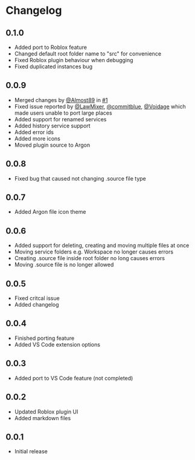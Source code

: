 # Changelog

## 0.1.0
* Added port to Roblox feature
* Changed default root folder name to "src" for convenience
* Fixed Roblox plugin behaviour when debugging
* Fixed duplicated instances bug

## 0.0.9
* Merged changes by [@Almost89](https://github.com/Almost89) in [#1](https://github.com/DervexHero/Argon/pull/1)
* Fixed issue reported by [@LawMixer](https://devforum.roblox.com/u/bulldo344), [@commitblue](https://devforum.roblox.com/u/commitblue), [@Voidage](https://devforum.roblox.com/u/voidage) which made users unable to port large places
* Added support for renamed services
* Added history service support
* Added error ids
* Added more icons
* Moved plugin source to Argon

## 0.0.8
* Fixed bug that caused not changing .source file type
## 0.0.7
* Added Argon file icon theme

## 0.0.6
* Added support for deleting, creating and moving multiple files at once
* Moving service folders e.g. Workspace no longer causes errors
* Creating .source file inside root folder no long causes errors
* Moving .source file is no longer allowed

## 0.0.5
* Fixed critcal issue
* Added changelog
## 0.0.4
* Finished porting feature
* Added VS Code extension options

## 0.0.3
* Added port to VS Code feature (not completed)

## 0.0.2
* Updated Roblox plugin UI
* Added markdown files

## 0.0.1
* Initial release